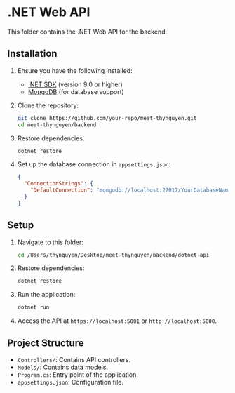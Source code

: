 # .NET Web API

This folder contains the .NET Web API for the backend.

## Installation

1. Ensure you have the following installed:
   - [.NET SDK](https://dotnet.microsoft.com/download) (version 9.0 or higher)
   - [MongoDB](https://www.mongodb.com/try/download/community) (for database support)

2. Clone the repository:
   ```bash
   git clone https://github.com/your-repo/meet-thynguyen.git
   cd meet-thynguyen/backend
   ```

3. Restore dependencies:
   ```bash
   dotnet restore
   ```

4. Set up the database connection in `appsettings.json`:
   ```json
   {
     "ConnectionStrings": {
       "DefaultConnection": "mongodb://localhost:27017/YourDatabaseName"
     }
   }
   ```

## Setup

1. Navigate to this folder:
   ```bash
   cd /Users/thynguyen/Desktop/meet-thynguyen/backend/dotnet-api
   ```

2. Restore dependencies:
   ```bash
   dotnet restore
   ```

3. Run the application:
   ```bash
   dotnet run
   ```

4. Access the API at `https://localhost:5001` or `http://localhost:5000`.

## Project Structure

- `Controllers/`: Contains API controllers.
- `Models/`: Contains data models.
- `Program.cs`: Entry point of the application.
- `appsettings.json`: Configuration file.
